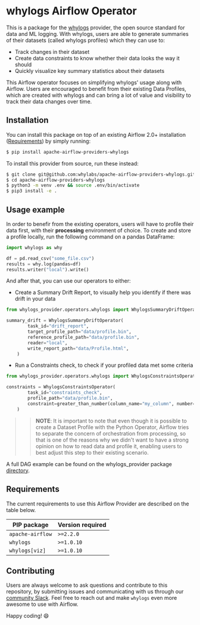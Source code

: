# whylogs Airflow Operator

This is a package for the [whylogs](https://github.com/whylabs/whylogs) provider, the open source standard for data and ML logging. With whylogs, users are able to generate summaries of their datasets (called whylogs profiles) which they can use to:

- Track changes in their dataset
- Create data constraints to know whether their data looks the way it should
- Quickly visualize key summary statistics about their datasets

This Airflow operator focuses on simplifying whylogs' usage along with Airflow. Users are encouraged to benefit from their existing Data Profiles, which are created with whylogs and can bring a lot of value and visibility to track their data changes over time.  
 
## Installation

You can install this package on top of an existing Airflow 2.0+ installation ([Requirements](#requirements)) by simply running:

```bash
$ pip install apache-airflow-providers-whylogs
```

To install this provider from source, run these instead:

```bash
$ git clone git@github.com:whylabs/apache-airflow-providers-whylogs.git
$ cd apache-airflow-providers-whylogs
$ python3 -m venv .env && source .env/bin/activate
$ pip3 install -e .
```

## Usage example

In order to benefir from the existing operators, users will have to profile their data first, with their **processing** environment of choice. To create and store a profile locally, run the following command on a pandas DataFrame:

```python
import whylogs as why

df = pd.read_csv("some_file.csv")
results = why.log(pandas=df)
results.writer("local").write()
```

And after that, you can use our operators to either:

- Create a Summary Drift Report, to visually help you identify if there was drift in your data

```python
from whylogs_provider.operators.whylogs import WhylogsSummaryDriftOperator

summary_drift = WhylogsSummaryDriftOperator(
        task_id="drift_report",
        target_profile_path="data/profile.bin",
        reference_profile_path="data/profile.bin",
        reader="local",
        write_report_path="data/Profile.html",
    )
```

- Run a Constraints check, to check if your profiled data met some criteria

```python
from whylogs_provider.operators.whylogs import WhylogsConstraintsOperator

constraints = WhylogsConstraintsOperator(
        task_id="constraints_check",
        profile_path="data/profile.bin",
        constraint=greater_than_number(column_name="my_column", number=0.0),
    )
```

>>**NOTE**: It is important to note that even though it is possible to create a Dataset Profile with the Python Operator, Airflow tries to separate the concern of orchestration from processing, so that is one of the reasons why we didn't want to have a strong opinion on how to read data and profile it, enabling users to best adjust this step to their existing scenario.

A full DAG example can be found on the whylogs_provider package [directory](./whylogs_provider/example_dags/dag_whylabs.py).  

## Requirements

The current requirements to use this Airflow Provider are described on the table below. 

| PIP package        | Version required |
|--------------------|------------------|
| ``apache-airflow`` | ``>=2.2.0``      |
| ``whylogs``        | ``>=1.0.10``     |
| ``whylogs[viz]``   | ``>=1.0.10``     |

## Contributing

Users are always welcome to ask questions and contribute to this repository, by submitting issues and communicating with us through our [community Slack](http://join.slack.whylabs.ai/). Feel free to reach out and make `whylogs` even more awesome to use with Airflow.

Happy coding! 😄
